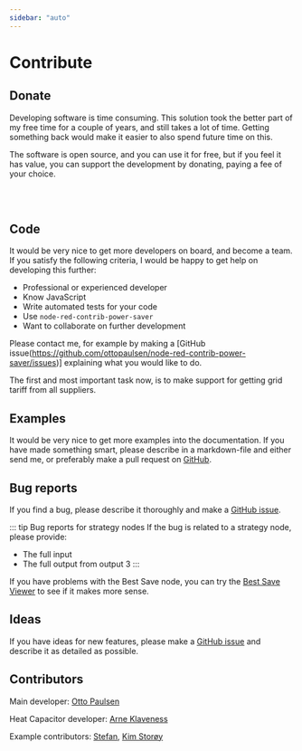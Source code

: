 ```yaml
---
sidebar: "auto"
---
```


# Contribute

## Donate

Developing software is time consuming. This solution took the better part of my free time for a couple of years, and still takes a lot of time. Getting something back would make it easier to also spend future time on this.

The software is open source, and you can use it for free, but if you feel it has value, you can support the development by donating, paying a fee of your choice.

<br/>
<br/>

<DonateButtons/>

## Code

It would be very nice to get more developers on board, and become a team. If you satisfy the following criteria, I would be happy to get help on developing this further:

- Professional or experienced developer
- Know JavaScript
- Write automated tests for your code
- Use `node-red-contrib-power-saver`
- Want to collaborate on further development

Please contact me, for example by making a [GitHub issue(https://github.com/ottopaulsen/node-red-contrib-power-saver/issues)] explaining what you would like to do.

The first and most important task now, is to make support for getting grid tariff from all suppliers.

## Examples

It would be very nice to get more examples into the documentation. If you have made something smart, please describe in a markdown-file and either send me, or preferably make a pull request on [GitHub](https://github.com/ottopaulsen/node-red-contrib-power-saver/pulls).

## Bug reports

If you find a bug, please describe it thoroughly and make a [GitHub issue](https://github.com/ottopaulsen/node-red-contrib-power-saver/issues). 

::: tip Bug reports for strategy nodes
If the bug is related to a strategy node, please provide:
* The full input
* The full output from output 3
:::

If you have problems with the Best Save node, you can try the [Best Save Viewer](../faq/best-save-viewer.md) to see if it makes more sense.

## Ideas

If you have ideas for new features, please make a [GitHub issue](https://github.com/ottopaulsen/node-red-contrib-power-saver/issues) and describe it as detailed as possible.

## Contributors

Main developer: [Otto Paulsen](https://github.com/ottopaulsen)

Heat Capacitor developer: [Arne Klaveness](https://github.com/TomTorger)

Example contributors: [Stefan](https://github.com/oakhill87/node-red-contrib-power-saver), [Kim Storøy](https://www.facebook.com/kim.storoy)

###

<AdsenseAdd type="nederst"/>
